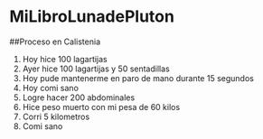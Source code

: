 # MiLibroLunadePluton

##Proceso en Calistenia

1. Hoy hice 100 lagartijas
2. Ayer hice 100 lagartijas y 50 sentadillas
3. Hoy pude mantenerme en paro de mano durante 15 segundos
4. Hoy comi sano
5. Logre hacer 200 abdominales
6. Hice peso muerto con mi pesa de 60 kilos
7. Corri 5 kilometros
8. Comi sano
